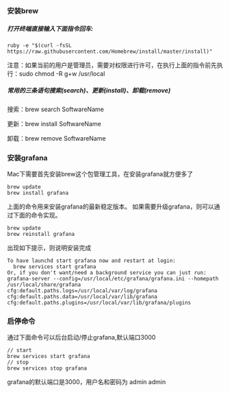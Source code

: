 ### 安装brew
##### 打开终端直接输入下面指令回车:
```
ruby -e "$(curl -fsSL https://raw.githubusercontent.com/Homebrew/install/master/install)"  
```
注意：如果当前的用户是管理员，需要对权限进行许可，在执行上面的指令前先执行：sudo chmod -R g+w /usr/local
##### 常用的三条语句搜索(search)、更新(install)、卸载(remove)

搜索：brew search SoftwareName

更新：brew install SoftwareName

卸载：brew remove SoftwareName

### 安装grafana
Mac下需要首先安装brew这个包管理工具，在安装grafana就方便多了
```
brew update
brew install grafana
```

上面的命令用来安装grafana的最新稳定版本。
如果需要升级grafana，则可以通过下面的命令实现。

```
brew update
brew reinstall grafana
```

出现如下提示，则说明安装完成

```
To have launchd start grafana now and restart at login:
  brew services start grafana
Or, if you don't want/need a background service you can just run:
grafana-server --config=/usr/local/etc/grafana/grafana.ini --homepath /usr/local/share/grafana cfg:default.paths.logs=/usr/local/var/log/grafana cfg:default.paths.data=/usr/local/var/lib/grafana cfg:default.paths.plugins=/usr/local/var/lib/grafana/plugins
```

### 启停命令
通过下面命令可以后台启动/停止grafana,默认端口3000

```
// start
brew services start grafana
// stop
brew services stop grafana
```

grafana的默认端口是3000，用户名和密码为 admin admin
